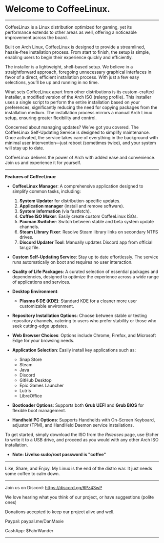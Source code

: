 # Welcome to CoffeeLinux.

-----------------------------------

CoffeeLinux is a Linux distribution optimized for gaming, yet its performance extends to other areas as well, offering a noticeable improvement across the board.

Built on Arch Linux, CoffeeLinux is designed to provide a streamlined, hassle-free installation process. From start to finish, the setup is simple, enabling users to begin their experience quickly and efficiently.

The installer is a lightweight, shell-based setup. We believe in a straightforward approach, foregoing unnecessary graphical interfaces in favor of a direct, efficient installation process. With just a few easy selections, you’ll be up and running in no time.

What sets CoffeeLinux apart from other distributions is its custom-crafted installer, a modified version of the Arch ISO (releng profile). This installer uses a single script to perform the entire installation based on your preferences, significantly reducing the need for copying packages from the installation medium. The installation process mirrors a manual Arch Linux setup, ensuring greater flexibility and control.

Concerned about managing updates? We’ve got you covered. The CoffeeLinux Self-Updating Service is designed to simplify maintenance. Once activated, the service takes care of everything in the background with minimal user intervention—just reboot (sometimes twice), and your system will stay up to date.

CoffeeLinux delivers the power of Arch with added ease and convenience. Join us and experience it for yourself.

----------------------------------

**Features of CoffeeLinux:**

- **CoffeeLinux Manager**: A comprehensive application designed to simplify common tasks, including:
   1. **System Updater** for distribution-specific updates.
   2. **Application manager** (install and remove software).
   3. **System information** (via fastfetch).
   4. **Coffee ISO Maker**: Easily create custom CoffeeLinux ISOs.
   5. **Pacman Switcher**: Switch between stable and beta system update channels.
   6. **Steam Library Fixer**: Resolve Steam library links on secondary NTFS drives.
   7. **Discord Updater Tool**: Manually updates Discord app from official tar.gz file.

- **Custom Self-Updating Service**: Stay up to date effortlessly. The service runs automatically on boot and requires no user interaction.

- **Quality of Life Packages**: A curated selection of essential packages and dependencies, designed to optimize the experience across a wide range of applications and services.

- **Desktop Environment**:
   - **Plasma 6 DE (KDE)**: Standard KDE for a cleaner more user customizable environment.

- **Repository Installation Options**: Choose between stable or testing repository channels, catering to users who prefer stability or those who seek cutting-edge updates.

- **Web Browser Choices**: Options include Chrome, Firefox, and Microsoft Edge for your browsing needs.

- **Application Selection**: Easily install key applications such as:
   - Snap Store
   - Steam
   - Java
   - Discord
   - GitHub Desktop
   - Epic Games Launcher
   - Lutris
   - LibreOffice

- **Bootloader Options**: Supports both **Grub UEFI** and **Grub BIOS** for flexible boot management.

- **Handheld PC Options**: Supports Handhelds with On-Screen Keyboard, adjustor (TPM), and HandHeld Daemon service installations.

To get started, simply download the ISO from the *Releases* page, use Etcher to write it to a USB drive, and proceed as you would with any other Arch ISO installation.

- **Note: LiveIso sudo/root password is "coffee"**

------------------------------------

Like, Share, and Enjoy. 
My Linux is the end of the distro war. It just needs some coffee to calm down.

------------------------------------

Join us on Discord: https://discord.gg/6Pz43wP

We love hearing what you think of our project, 
or have suggestions (polite ones)

Donations accepted to keep our project alive and well.

Paypal: paypal.me/DanMaxie

CashApp: $FahrWander

------------------------


